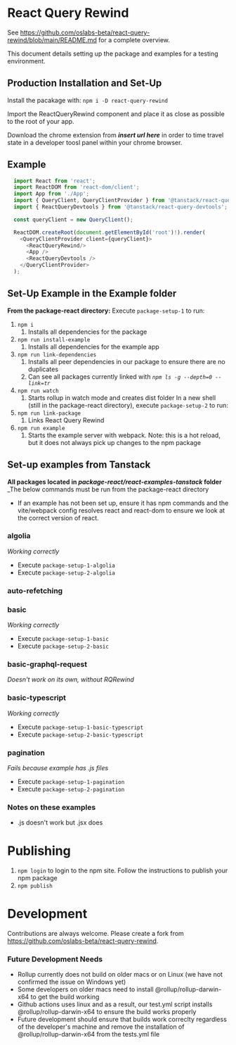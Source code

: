 # React Query Rewind
See https://github.com/oslabs-beta/react-query-rewind/blob/main/README.md for a complete overview.

This document details setting up the package and examples for a testing environment.

## Production Installation and Set-Up
Install the pacakage with: 
  `npm i -D react-query-rewind`

Import the ReactQueryRewind component and place it as close as possible to the root of your app.

Download the chrome extension from ***insert url here*** in order to time travel state in a developer toosl panel within your chrome browser.

## Example 

```javascript
  import React from 'react';
  import ReactDOM from 'react-dom/client';
  import App from './App';
  import { QueryClient, QueryClientProvider } from '@tanstack/react-query';
  import { ReactQueryDevtools } from '@tanstack/react-query-devtools';

  const queryClient = new QueryClient();

  ReactDOM.createRoot(document.getElementById('root')!).render(
    <QueryClientProvider client={queryClient}>
      <ReactQueryRewind/>
      <App />
      <ReactQueryDevtools />
    </QueryClientProvider>
  );
```

## Set-Up Example in the Example folder
**From the package-react directory:**
Execute `package-setup-1` to run:
1. `npm i`
    1. Installs all dependencies for the package
1. `npm run install-example`
    1. Installs all dependencies for the example app
2. `npm run link-dependencies`
    1. Installs all peer dependencies in our package to ensure there are no duplicates
    2. Can see all packages currently linked with *`npm ls -g --depth=0 --link=tr`*    
3. `npm run watch`
    1. Starts rollup in watch mode and creates dist folder
In a new shell (still in the package-react directory), execute `package-setup-2` to run:
1. `npm run link-package`
    1. Links React Query Rewind
2. `npm run example`
    1. Starts the example server with webpack. Note: this is a hot reload, but it does not always pick up changes to the npm package

## Set-up examples from Tanstack
**All packages located in _package-react/react-examples-tanstack_ folder**
_The below commands must be run from the package-react directory
- If an example has not been set up, ensure it has npm commands and the vite/webpack config resolves react and react-dom to ensure we look at the correct version of react.

### algolia
_Working correctly_
- Execute `package-setup-1-algolia`
- Execute `package-setup-2-algolia`

### auto-refetching

### basic
_Working correctly_
- Execute `package-setup-1-basic`
- Execute `package-setup-2-basic`

### basic-graphql-request
_Doesn't work on its own, without RQRewind_

### basic-typescript
_Working correctly_
- Execute `package-setup-1-basic-typescript`
- Execute `package-setup-2-basic-typescript`

### pagination
_Fails because example has .js files_
- Execute `package-setup-1-pagination`
- Execute `package-setup-2-pagination`

### Notes on these examples
- .js doesn't work but .jsx does

# Publishing
1. `npm login` to login to the npm site. Follow the instructions to publish your npm package
2. `npm publish`

# Development
Contributions are always welcome. Please create a fork from https://github.com/oslabs-beta/react-query-rewind.


### Future Development Needs
- Rollup currently does not build on older macs or on Linux (we have not confirmed the issue on Windows yet)
- Some developers on older macs need to install @rollup/rollup-darwin-x64 to get the build working
- Github actions uses linux and as a result, our test.yml script installs @rollup/rollup-darwin-x64 to ensure the build works properly
- Future development should ensure that builds work correclty regardless of the developer's machine and remove the installation of @rollup/rollup-darwin-x64 from the tests.yml file